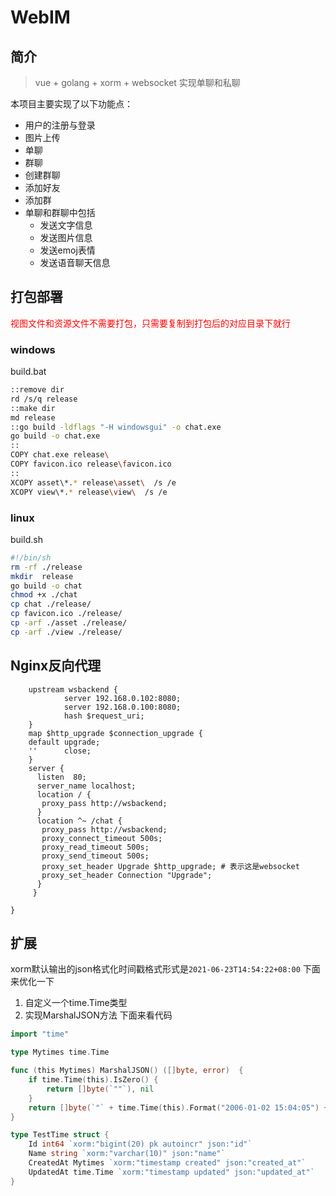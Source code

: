 # WebIM

## 简介
> vue + golang + xorm + websocket 实现单聊和私聊

本项目主要实现了以下功能点：

- 用户的注册与登录
- 图片上传
- 单聊
- 群聊
- 创建群聊 
- 添加好友
- 添加群
- 单聊和群聊中包括
    - 发送文字信息
    - 发送图片信息
    - 发送emoj表情
    - 发送语音聊天信息
    

## 打包部署
<span style="color:red;">视图文件和资源文件不需要打包，只需要复制到打包后的对应目录下就行</span>

### windows
build.bat
```bash
::remove dir
rd /s/q release
::make dir 
md release
::go build -ldflags "-H windowsgui" -o chat.exe
go build -o chat.exe
::
COPY chat.exe release\
COPY favicon.ico release\favicon.ico
::
XCOPY asset\*.* release\asset\  /s /e
XCOPY view\*.* release\view\  /s /e 
```

### linux
build.sh
```bash
#!/bin/sh
rm -rf ./release
mkdir  release
go build -o chat
chmod +x ./chat
cp chat ./release/
cp favicon.ico ./release/
cp -arf ./asset ./release/
cp -arf ./view ./release/
```



## Nginx反向代理
```nginx
	upstream wsbackend {
			server 192.168.0.102:8080;
			server 192.168.0.100:8080;
			hash $request_uri;
	}
	map $http_upgrade $connection_upgrade {
    default upgrade;
    ''      close;
	}
    server {
	  listen  80;
	  server_name localhost;
	  location / {
	   proxy_pass http://wsbackend;
	  }
	  location ^~ /chat {
	   proxy_pass http://wsbackend;
	   proxy_connect_timeout 500s;
       proxy_read_timeout 500s;
	   proxy_send_timeout 500s;
	   proxy_set_header Upgrade $http_upgrade; # 表示这是websocket
       proxy_set_header Connection "Upgrade";
	  }
	 }

}
```

## 扩展
xorm默认输出的json格式化时间戳格式形式是`2021-06-23T14:54:22+08:00` 下面来优化一下
1. 自定义一个time.Time类型
2. 实现MarshalJSON方法
下面来看代码
```go
import "time"

type Mytimes time.Time

func (this Mytimes) MarshalJSON() ([]byte, error)  {
	if time.Time(this).IsZero() {
		return []byte(`""`), nil
	}
	return []byte(`"` + time.Time(this).Format("2006-01-02 15:04:05") + `"`), nil
}

```   
```go
type TestTime struct {
	Id int64 `xorm:"bigint(20) pk autoincr" json:"id"`
	Name string `xorm:"varchar(10)" json:"name"`
	CreatedAt Mytimes `xorm:"timestamp created" json:"created_at"`
	UpdatedAt time.Time `xorm:"timestamp updated" json:"updated_at"`
}
```